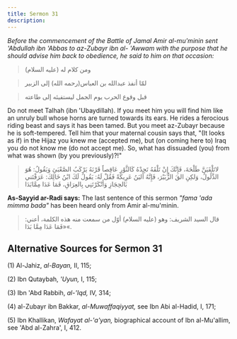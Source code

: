 ```yaml
---
title: Sermon 31
description: 
---
```


*Before the commencement of the Battle of Jamal Amir al-mu'minin sent
'Abdullah ibn 'Abbas to az-Zubayr ibn al- 'Awwam with the purpose that
he should advise him back to obedience, he said to him on that
occasion:*

> ومن كلام له (عليه السلام)

> لمّا أنفذ عبدالله بن العباس(رحمه الله) إلى الزبير

> قبل وقوع الحرب يوم الجمل ليستفيئه إلى طاعته

Do not meet Talhah (ibn 'Ubaydillah). If you meet him you will find him
like an unruly bull whose horns are turned towards its ears. He rides a
ferocious riding beast and says it has been tamed. But you meet
az-Zubayr because he is soft-tempered. Tell him that your maternal
cousin says that, "(It looks as if) in the Hijaz you knew me (accepted
me), but (on coming here to) Iraq you do not know me (do not accept me).
So, what has dissuaded (you) from what was shown (by you previously)?!"

> لاتَلْقَيَنَّ طَلْحَةَ، فَإِنَّكَ إِنْ تَلْقَهُ تَجِدْهُ كَالثَّوْرِ عَاقِصاً قَرْنَهُ يَرْكَبُ الصَّعْبَئِ وَيَقُولُ:
> هُوَ الذَّلُولُ، وَلكِنِ القَ الزُّبَيْرَ، فَإِنَّهُ أَليَنُ عَرِيكَةً فَقُلْ لَهُ: يَقُولُ لَكَ ابْنُ خَالِكَ:
> عَرَفْتَني بَالحِجَازِ وَأَنْكَرْتَنِي بِالعِرَاقِ، فَمَا عَدَا مِمَّابَدَا

**As-Sayyid ar-Radi says:** The last sentence of this sermon *"fama 'ada
mimma bada"* has been heard only from Amir al-mu'minin.

> قال السيد الشريف: وهو (عليه السلام) أوّل من سمعت منه هذه الكلمة، أعني:
> «فَمَا عَدَا مِمَّا بَدَا«.

## Alternative Sources for Sermon 31

\(1\) Al-Jahiz, *al-Bayan,* II, 115;

\(2\) Ibn Qutaybah, *'Uyun,* I, 115;

\(3\) Ibn 'Abd Rabbih, *al-'Iqd,* IV, 314;

\(4\) al-Zubayr ibn Bakkar, *al-Muwaffaqiyyat,* see Ibn Abi al-Hadid, I,
171;

\(5\) Ibn Khallikan, *Wafayat al-\'a'yan,* biographical account of Ibn
al-Mu'allim, see 'Abd al-Zahra\', I, 412.